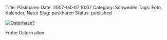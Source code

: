 Title: Påskharen
Date: 2007-04-07 10:07
Category: Schweden
Tags: Foto, Kalender, Natur
Slug: paskharen
Status: published

[![Osterhase?](/pic/paskhare_s.jpg "Osterhase?")](/pic/paskhare_l.jpg)

Frohe Ostern allen.

